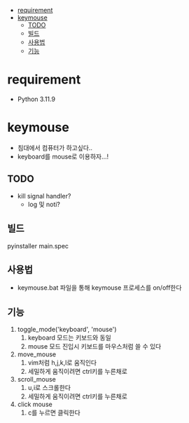 - [requirement](#requirement)
- [keymouse](#keymouse)
  - [TODO](#todo)
  - [빌드](#빌드)
  - [사용법](#사용법)
  - [기능](#기능)

# requirement

- Python 3.11.9

# keymouse

- 침대에서 컴퓨터가 하고싶다..
- keyboard를 mouse로 이용하자...!

## TODO

- kill signal handler?
  - log 및 noti?

## 빌드

pyinstaller main.spec

## 사용법

- keymouse.bat 파일을 통해 keymouse 프로세스를 on/off한다

## 기능

1. toggle_mode('keyboard', 'mouse')
   1. keyboard 모드는 키보드와 동일
   2. mouse 모드 진입시 키보드를 마우스처럼 쓸 수 있다
2. move_mouse
   1. vim처럼 h,j,k,l로 움직인다
   2. 세밀하게 움직이려면 ctrl키를 누른채로
3. scroll_mouse
   1. u,i로 스크롤한다
   2. 세밀하게 움직이려면 ctrl키를 누른채로
4. click mouse
   1. c를 누르면 클릭한다

